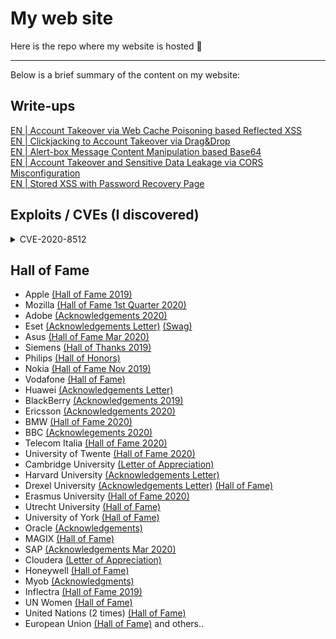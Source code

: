 # My web site

Here is the repo where my website is hosted 🧙

------

Below is a brief summary of the content on my website:

<h2>Write-ups</h2>

<a href="https://lutfumertceylan.com.tr/posts/acc-takeover-web-cache-xss/">EN | Account Takeover via Web Cache Poisoning based Reflected XSS</a><br>
<a href="https://lutfumertceylan.com.tr/posts/clickjacking-acc-takeover-drag-drop/">EN | Clickjacking to Account Takeover via Drag&Drop</a><br>
<a href="https://lutfumertceylan.com.tr/posts/alertbox-manipulation-base64/">EN | Alert-box Message Content Manipulation based Base64</a><br>
<a href="https://lutfumertceylan.com.tr/posts/ato-and-data-leakage-via-cors-misc/">EN | Account Takeover and Sensitive Data Leakage via CORS Misconfiguration</a><br>
<a href="https://lutfumertceylan.com.tr/posts/stored-xss-with-password-recovery-page/">EN | Stored XSS with Password Recovery Page</a><br>

<h2>Exploits / CVEs (I discovered)</h2>

<details>
  <summary>CVE-2020-8512</summary>

  1. IceWarp WebMail 11.4.4.1 Cross-Site Scripting
     * [https://www.exploit-db.com/exploits/47988](https://www.exploit-db.com/exploits/47988)
     * [CVE-2020-8512 IceWarp WebMail XSS Exploitation - https://www.youtube.com/watch?v=WJo3-dn3wy4](https://www.youtube.com/watch?v=WJo3-dn3wy4)
     * [Online Scanner for CVE-2020-8512](https://securityforeveryone.com/tools/icewarp-webmail-xss-cve-2020-8512)
     * [0day.today Record](https://0day.today/exploit/description/33886)
     * [National Vulnerability Database](https://nvd.nist.gov/vuln/detail/CVE-2020-8512)

</details>

<h2>Hall of Fame</h2>

<ul><li>Apple <a href="https://support.apple.com/en-us/HT201536">(Hall of Fame 2019)</a></li><li>Mozilla <a href="https://www.mozilla.org/en-US/security/bug-bounty/web-hall-of-fame/">(Hall of Fame 1st Quarter 2020)</a></li><li>Adobe <a href="adobe.com/security/acknowledgements.html">(Acknowledgements 2020)</a></li><li>Eset <a href="https://lutfumertceylan.com.tr/files/eset-acknowledgement.jpg" class="image-popup">(Acknowledgements Letter)</a> <a href="https://twitter.com/lutfumertceylan/status/1275876003257204737">(Swag)</a></li><li>Asus <a href="https://www.asus.com/Static_WebPage/ASUS-Product-Security-Advisory/">(Hall of Fame Mar 2020)</a></li><li>Siemens <a href="https://new.siemens.com/global/en/products/services/cert/hall-of-thanks.html">(Hall of Thanks 2019)</a></li><li>Philips <a href="https://www.philips.com/a-w/security/coordinated-vulnerability-disclosure/hall-of-honors.html">(Hall of Honors)</a></li><li>Nokia <a href="https://www.nokia.com/responsible-disclosure/">(Hall of Fame Nov 2019)</a></li><li>Vodafone <a href="https://www.vodafone.de/unternehmen/sicher-im-dialog.html">(Hall of Fame)</a></li><li>Huawei <a href="https://lutfumertceylan.com.tr/files/huawei.jpg" class="image-popup">(Acknowledgements Letter)</a></li><li>BlackBerry <a href="https://www.blackberry.com/ca/en/services/blackberry-incident-response-team#collaborations">(Acknowledgements 2019)</a></li><li>Ericsson <a href="https://www.ericsson.com/en/about-us/enterprise-security/psirt/acknowledgements">(Acknowledgements 2020)</a></li><li>BMW <a href="https://www.bmwgroup.com/en/general/Security.html">(Hall of Fame 2020)</a></li><li>BBC <a href="https://www.bbc.com/backstage/security-disclosure-policy/acknowledgements">(Acknowlegements 2020)</a></li><li>Telecom Italia <a href="https://www.gruppotim.it/it/footer/responsible-disclosure.html">(Hall of Fame 2020)</a></li><li>University of Twente <a href="https://www.utwente.nl/en/cyber-safety/responsible/hall-of-fame/">(Hall of Fame 2020)</a></li><li>Cambridge University <a href="https://lutfumertceylan.com.tr/images/cambridge.jpg" class="image-popup">(Letter of Appreciation)</a></li><li>Harvard University <a href="https://lutfumertceylan.com.tr/files/harvard.jpg" class="image-popup">(Acknowledgements Letter)</a></li><li>Drexel University <a href="https://lutfumertceylan.com.tr/files/drexel.jpg" class="image-popup">(Acknowledgements Letter)</a> <a href="https://drexel.edu/it/security/services-processes/bug-bounty/">(Hall of Fame)</a></li><li>Erasmus University <a href="https://www.eur.nl/en/campus/security-safety/information-security/hall-fame">(Hall of Fame 2020)</a></li><li>Utrecht University <a href="https://www.uu.nl/en/node/1599/hall-of-fame-responsible-disclosure">(Hall of Fame)</a></li><li>University of York <a href="https://www.york.ac.uk/it-services/security/vulnerability-disclosure/">(Hall of Fame)</a></li><li>Oracle <a href="https://www.oracle.com/security-alerts/cpujan2020.html">(Acknowledgements)</a></li><li>MAGIX <a href="http://research.magix.com">(Hall of Fame)</a></li><li>SAP <a href="https://wiki.scn.sap.com/wiki/pages/viewpage.action?pageId=451071888">(Acknowledgements Mar 2020)</a></li><li>Cloudera <a href="https://lutfumertceylan.com.tr/images/cloudera.jpg" class="image-popup">(Letter of Appreciation)</a></li><li>Honeywell <a href="honeywell.com/en-us/product-security#items_304654820/">(Hall of Fame)</a></li><li>Myob <a href="https://www.myob.com/au/about/security/report-security-vulnerability">(Acknowledgments)</a></li><li>Inflectra <a href="https://www.inflectra.com/company/responsible-disclosure.aspx">(Hall of Fame 2019)</a></li><li>UN Women <a href="https://www.unwomen.org/en/about-the-website/information-security/reporting-a-cyber-security-issue#Hall-of-fame">(Hall of Fame)</a></li><li>United Nations (2 times) <a href="https://unite.un.org/content/hall-fame">(Hall of Fame)</a></li><li>European Union <a href="https://cert.europa.eu/cert/newsletter/en/latest_HallOfFame_.html">(Hall of Fame)</a>
  and others..</li></ul>
